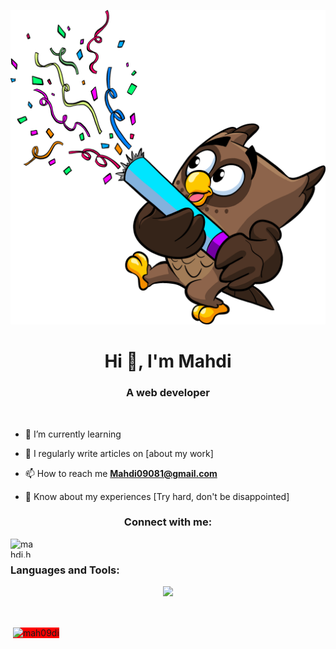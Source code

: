 <p align="center">
  <img src="https://github.com/Mah09di/Mah09di/blob/main/bg.png" alt="Typing effect">
</p>



<h1 align="center">Hi 👋, I'm Mahdi</h1>
<h3 align="center">A web developer</h3>


<p align="left"> <a href="https://twitter.com/" target="blank"><img src="https://img.shields.io/twitter/follow/?logo=twitter&style=for-the-badge" alt="" /></a> </p>

- 🌱 I’m currently learning

- 📝 I regularly write articles on [about my work]

- 📫 How to reach me **Mahdi09081@gmail.com**

- 📄 Know about my experiences [Try hard, don't be disappointed]

<h3 align="center">Connect with me:</h3>
<p align="left">
<a href="https://instagram.com/mahdi.hash.emi" target="blank"><img align="left" src="https://raw.githubusercontent.com/rahuldkjain/github-profile-readme-generator/master/src/images/icons/Social/instagram.svg" alt="mahdi.hash.emi" height="30" width="40" /></a>

<br/>


<h3 align="left">Languages and Tools:</h3>





<p align="center"> <a href="https://skillicons.dev"> <img src="https://skillicons.dev/icons?i=js,html,css,sass,tailwindcss,react,npm,pnpm,yarn,git,github" /> </a> </p>






<br/>

<p>&nbsp;<img align="center" style = "background-color: red;" src="https://github-readme-stats.vercel.app/api?username=mah09di&show_icons=true&locale=en" alt="mah09di" /></p>

